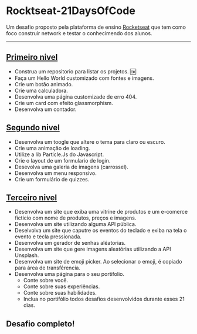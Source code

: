 <h1>Rocktseat-21DaysOfCode</h1>
Um desafio proposto pela plataforma de ensino  <a href="https://app.rocketseat.com.br/">Rocketseat</a> que tem como foco construir network e testar o conhecimendo dos alunos.
<hr>
<h2><a href="https://www.instagram.com/p/Ch3EOQ0p2sZ/?igshid=YmMyMTA2M2Y=">Primeiro nivel</a></h2>

- Construa um repositorio para listar os projetos. 🆗
- Faça um Hello World customizado com fontes e imagens.
- Crie um botão animado.
- Crie uma calculadora.
- Desenvolva uma página customizade de erro 404.
- Crie um card com efeito glassmorphism.
- Desenvolva um contador.

<h2><a href="https://www.instagram.com/p/ChkahuNOLvF/?igshid=YmMyMTA2M2Y=">Segundo nivel</a></h2>

- Desenvolva um toogle que altere o tema para claro ou escuro.
- Crie uma animação de loading.
- Utilize a lib Particle.Js do Javascript.
- Crie o layout de um formulario de login.
- Desevolva uma galeria de imagens (carrossel).
- Desenvolva um menu responsivo.
- Crie um formulário de quizzes.

<h2><a href="https://www.instagram.com/p/ChTBg1BpLGU/?igshid=YmMyMTA2M2Y=">Terceiro nivel</a></h2>

- Desenvolva um site que exiba uma vitrine de produtos e um e-comerce ficticio com nome de produtos, preços e imagens.
- Desenvolva um site utilizando alguma API pública.
- Deselvolva um site que caputre os eventos do teclado e exiba na tela o evento e tecla pressionada.
- Desenvolva um gerador de senhas aléatorias.
- Desenvolva um site que gere imagens aleatórias utilizando a API Unsplash.
- Desenvolva um site de emoji picker. Ao selecionar o emoji, é copiado para área de transfêrencia.
- Desenvolva uma página para o seu portifolio.
  - Conte sobre você.
  - Conte sobre suas experiências.
  - Conte sobre suas habilidades.
  - Inclua no portifólio todos desafios desenvolvidos durante esses 21 dias.

<h2>Desafio completo!</h2>
